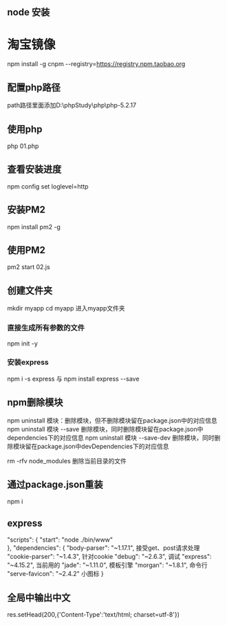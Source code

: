 
## node 安装

# 淘宝镜像
npm install -g cnpm --registry=https://registry.npm.taobao.org

## 配置php路径
path路径里面添加D:\phpStudy\php\php-5.2.17
## 使用php
php 01.php
## 查看安装进度
npm config set loglevel=http
## 安装PM2
npm install pm2 -g 
## 使用PM2
pm2 start 02.js


## 创建文件夹
mkdir myapp
cd myapp  进入myapp文件夹
### 直接生成所有参数的文件
npm init -y  
### 安装express
npm i -s express 与 npm install express --save 

## npm删除模块
npm uninstall 模块：删除模块，但不删除模块留在package.json中的对应信息
npm uninstall 模块 --save 删除模块，同时删除模块留在package.json中dependencies下的对应信息
npm uninstall 模块 --save-dev 删除模块，同时删除模块留在package.json中devDependencies下的对应信息

rm -rfv node_modules  删除当前目录的文件
 
## 通过package.json重装
npm i

## express
"scripts": {
    "start": "node ./bin/www"  
  },
  "dependencies": {
    "body-parser": "~1.17.1",   接受get、post请求处理
    "cookie-parser": "~1.4.3",	针对cookie
    "debug": "~2.6.3",			调试
    "express": "~4.15.2",		当前用的
    "jade": "~1.11.0",			模板引擎
    "morgan": "~1.8.1",			命令行
    "serve-favicon": "~2.4.2"	小图标
  }


## 全局中输出中文
res.setHead(200,{'Content-Type':'text/html; charset=utf-8'})